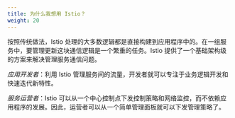 ```yaml
---
title: 为什么我想用 Istio？
weight: 20
---
```


按照传统做法，Istio 处理的大多数逻辑都是直接构建到应用程序中的。在一组服务中，要管理更新这块通信逻辑是一个繁重的任务。Istio 提供了一个基础架构级的方案来解决管理服务通信问题。

*应用开发者*：利用 Istio 管理服务间的流量，开发者就可以专注于业务逻辑开发和快速迭代新特性。

*服务运营者*：Istio 可以从一个中心控制点下发控制策略和网络监控，而不依赖应用程序的发展。因此，运营者可以从一个简单管理面板就可以下发管理策略了。
